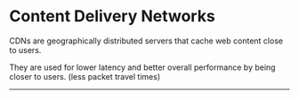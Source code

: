 # Content Delivery Networks

CDNs are geographically distributed servers that cache web content close to users.

They are used for lower latency and better overall performance by being closer to users. (less packet travel times)

---
